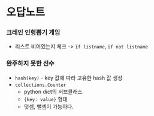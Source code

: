 # 오답노트

### 크레인 인형뽑기 게임
- 리스트 비어있는지 체크 -> `if listname`, `if not listname`

### 완주하지 못한 선수
- `hash(key)` - key 값에 따라 고유한 hash 값 생성
- `collections.Counter`
    - python dict의 서브클래스
    - `{key: value}` 형태
    - 덧셈, 뺄셈이 가능하다.
